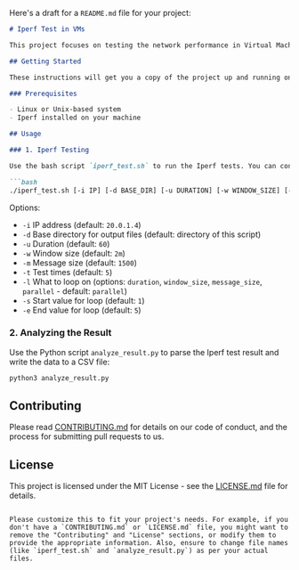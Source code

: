 Here's a draft for a `README.md` file for your project:

```markdown
# Iperf Test in VMs

This project focuses on testing the network performance in Virtual Machines (VMs) using the Iperf benchmarking tool. We perform the Iperf tests in two scenarios: standalone tests, and when multiple VMs compete for resources.

## Getting Started

These instructions will get you a copy of the project up and running on your local machine for development and testing purposes.

### Prerequisites

- Linux or Unix-based system
- Iperf installed on your machine

## Usage

### 1. Iperf Testing

Use the bash script `iperf_test.sh` to run the Iperf tests. You can configure the test by specifying command-line options:

```bash
./iperf_test.sh [-i IP] [-d BASE_DIR] [-u DURATION] [-w WINDOW_SIZE] [-m Message_SIZE] [-t TEST_TIMES] [-l LOOP_ON] [-s START_VALUE] [-e END_VALUE]
```

Options:

- `-i` IP address (default: `20.0.1.4`)
- `-d` Base directory for output files (default: directory of this script)
- `-u` Duration (default: `60`)
- `-w` Window size (default: `2m`)
- `-m` Message size (default: `1500`)
- `-t` Test times (default: `5`)
- `-l` What to loop on (options: `duration`, `window_size`, `message_size`, `parallel` - default: `parallel`)
- `-s` Start value for loop (default: `1`)
- `-e` End value for loop (default: `5`)

### 2. Analyzing the Result

Use the Python script `analyze_result.py` to parse the Iperf test result and write the data to a CSV file:

```bash
python3 analyze_result.py
```

## Contributing

Please read [CONTRIBUTING.md](CONTRIBUTING.md) for details on our code of conduct, and the process for submitting pull requests to us.

## License

This project is licensed under the MIT License - see the [LICENSE.md](LICENSE.md) file for details.
```

Please customize this to fit your project's needs. For example, if you don't have a `CONTRIBUTING.md` or `LICENSE.md` file, you might want to remove the "Contributing" and "License" sections, or modify them to provide the appropriate information. Also, ensure to change file names (like `iperf_test.sh` and `analyze_result.py`) as per your actual files.
